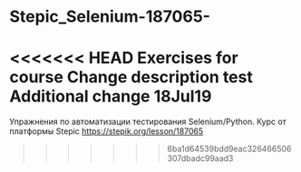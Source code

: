 # Stepic_Selenium-187065-
<<<<<<< HEAD
Exercises for course
Change description test
Additional change 18Jul19
=======
Упражнения по автоматизации тестирования Selenium/Python. Курс от платформы Stepic https://stepik.org/lesson/187065
>>>>>>> 6ba1d64539bdd9eac326466506307dbadc99aad3
